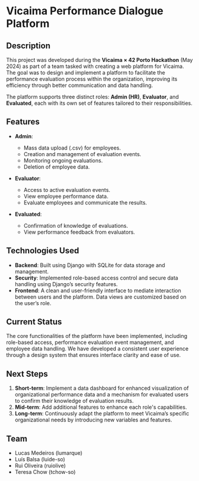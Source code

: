 # Vicaima Performance Dialogue Platform

## Description
This project was developed during the **Vicaima × 42 Porto Hackathon** (May 2024) as part of a team tasked with creating a web platform for Vicaima. The goal was to design and implement a platform to facilitate the performance evaluation process within the organization, improving its efficiency through better communication and data handling.

The platform supports three distinct roles: **Admin (HR)**, **Evaluator**, and **Evaluated**, each with its own set of features tailored to their responsibilities.

## Features
- **Admin**:
  - Mass data upload (.csv) for employees.
  - Creation and management of evaluation events.
  - Monitoring ongoing evaluations.
  - Deletion of employee data.

- **Evaluator**:
  - Access to active evaluation events.
  - View employee performance data.
  - Evaluate employees and communicate the results.

- **Evaluated**:
  - Confirmation of knowledge of evaluations.
  - View performance feedback from evaluators.

## Technologies Used
- **Backend**: Built using Django with SQLite for data storage and management.
- **Security**: Implemented role-based access control and secure data handling using Django’s security features.
- **Frontend**: A clean and user-friendly interface to mediate interaction between users and the platform. Data views are customized based on the user’s role.
  
## Current Status
The core functionalities of the platform have been implemented, including role-based access, performance evaluation event management, and employee data handling. We have developed a consistent user experience through a design system that ensures interface clarity and ease of use.

## Next Steps
1. **Short-term**: Implement a data dashboard for enhanced visualization of organizational performance data and a mechanism for evaluated users to confirm their knowledge of evaluation results.
2. **Mid-term**: Add additional features to enhance each role's capabilities.
3. **Long-term**: Continuously adapt the platform to meet Vicaima’s specific organizational needs by introducing new variables and features.

## Team
- Lucas Medeiros (lumarque)
- Luís Balsa (luide-so)
- Rui Oliveira (ruiolive)
- Teresa Chow (tchow-so)
